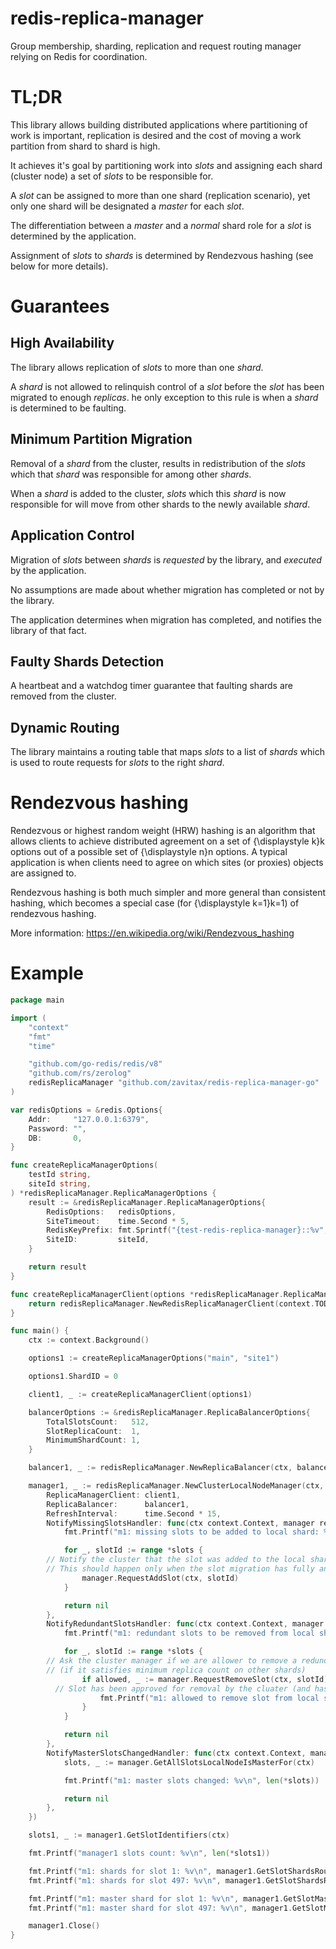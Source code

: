 # redis-replica-manager

Group membership, sharding, replication and request routing manager relying on Redis for coordination.

# TL;DR

This library allows building distributed applications where partitioning of work is important, replication is desired and the cost of moving a work partition from shard to shard is high.

It achieves it's goal by partitioning work into _slots_ and assigning each shard (cluster node) a set of _slots_ to be responsible for.

A _slot_ can be assigned to more than one shard (replication scenario), yet only one shard will be designated a _master_ for each _slot_.

The differentiation between a _master_ and a _normal_ shard role for a _slot_ is determined by the application.

Assignment of _slots_ to _shards_ is determined by Rendezvous hashing (see below for more details).

# Guarantees

## High Availability

The library allows replication of _slots_ to more than one _shard_.

A _shard_ is not allowed to relinquish control of a _slot_ before the _slot_ has been migrated to enough _replicas_. he only exception to this rule is when a _shard_ is determined to be faulting.

## Minimum Partition Migration

Removal of a _shard_ from the cluster, results in redistribution of the _slots_ which that _shard_ was responsible for among other _shards_.

When a _shard_ is added to the cluster, _slots_ which this _shard_ is now responsible for will move from other shards to the newly available _shard_.

## Application Control

Migration of _slots_ between _shards_ is _requested_ by the library, and _executed_ by the application.

No assumptions are made about whether migration has completed or not by the library.

The application determines when migration has completed, and notifies the library of that fact.

## Faulty Shards Detection

A heartbeat and a watchdog timer guarantee that faulting shards are removed from the cluster.

## Dynamic Routing

The library maintains a routing table that maps _slots_ to a list of _shards_ which is used to route requests for _slots_ to the right _shard_.

# Rendezvous hashing

Rendezvous or highest random weight (HRW) hashing is an algorithm that allows clients to achieve distributed agreement on a set of {\displaystyle k}k options out of a possible set of {\displaystyle n}n options. A typical application is when clients need to agree on which sites (or proxies) objects are assigned to.

Rendezvous hashing is both much simpler and more general than consistent hashing, which becomes a special case (for {\displaystyle k=1}k=1) of rendezvous hashing.

More information:
https://en.wikipedia.org/wiki/Rendezvous_hashing

# Example

```go
package main

import (
	"context"
	"fmt"
	"time"

	"github.com/go-redis/redis/v8"
	"github.com/rs/zerolog"
	redisReplicaManager "github.com/zavitax/redis-replica-manager-go"
)

var redisOptions = &redis.Options{
	Addr:     "127.0.0.1:6379",
	Password: "",
	DB:       0,
}

func createReplicaManagerOptions(
	testId string,
	siteId string,
) *redisReplicaManager.ReplicaManagerOptions {
	result := &redisReplicaManager.ReplicaManagerOptions{
		RedisOptions:   redisOptions,
		SiteTimeout:    time.Second * 5,
		RedisKeyPrefix: fmt.Sprintf("{test-redis-replica-manager}::%v", testId),
		SiteID:         siteId,
	}

	return result
}

func createReplicaManagerClient(options *redisReplicaManager.ReplicaManagerOptions) (redisReplicaManager.ReplicaManagerClient, error) {
	return redisReplicaManager.NewRedisReplicaManagerClient(context.TODO(), options)
}

func main() {
	ctx := context.Background()

	options1 := createReplicaManagerOptions("main", "site1")

	options1.ShardID = 0

	client1, _ := createReplicaManagerClient(options1)

	balancerOptions := &redisReplicaManager.ReplicaBalancerOptions{
		TotalSlotsCount:   512,
		SlotReplicaCount:  1,
		MinimumShardCount: 1,
	}

	balancer1, _ := redisReplicaManager.NewReplicaBalancer(ctx, balancerOptions)

	manager1, _ := redisReplicaManager.NewClusterLocalNodeManager(ctx, &redisReplicaManager.ClusterNodeManagerOptions{
		ReplicaManagerClient: client1,
		ReplicaBalancer:      balancer1,
		RefreshInterval:      time.Second * 15,
		NotifyMissingSlotsHandler: func(ctx context.Context, manager redisReplicaManager.ClusterLocalNodeManager, slots *[]uint32) error {
			fmt.Printf("m1: missing slots to be added to local shard: %v\n", len(*slots))

			for _, slotId := range *slots {
        // Notify the cluster that the slot was added to the local shard.
        // This should happen only when the slot migration has fully and successfully completed.
				manager.RequestAddSlot(ctx, slotId)
			}

			return nil
		},
		NotifyRedundantSlotsHandler: func(ctx context.Context, manager redisReplicaManager.ClusterLocalNodeManager, slots *[]uint32) error {
			fmt.Printf("m1: redundant slots to be removed from local shard: %v\n", len(*slots))

			for _, slotId := range *slots {
        // Ask the cluster manager if we are allower to remove a redundant slot
        // (if it satisfies minimum replica count on other shards)
				if allowed, _ := manager.RequestRemoveSlot(ctx, slotId); allowed {
          // Slot has been approved for removal by the cluater (and has bee removed from the routing table)
					fmt.Printf("m1: allowed to remove slot from local shard: %v\n", allowed)
				}
			}

			return nil
		},
		NotifyMasterSlotsChangedHandler: func(ctx context.Context, manager redisReplicaManager.ClusterLocalNodeManager) error {
			slots, _ := manager.GetAllSlotsLocalNodeIsMasterFor(ctx)

			fmt.Printf("m1: master slots changed: %v\n", len(*slots))

			return nil
		},
	})

	slots1, _ := manager1.GetSlotIdentifiers(ctx)

	fmt.Printf("manager1 slots count: %v\n", len(*slots1))

	fmt.Printf("m1: shards for slot 1: %v\n", manager1.GetSlotShardsRouteTable(ctx, 1))
	fmt.Printf("m1: shards for slot 497: %v\n", manager1.GetSlotShardsRouteTable(ctx, 497))

	fmt.Printf("m1: master shard for slot 1: %v\n", manager1.GetSlotMasterShardRoute(ctx, 1))
	fmt.Printf("m1: master shard for slot 497: %v\n", manager1.GetSlotMasterShardRoute(ctx, 497))

	manager1.Close()
}
```
